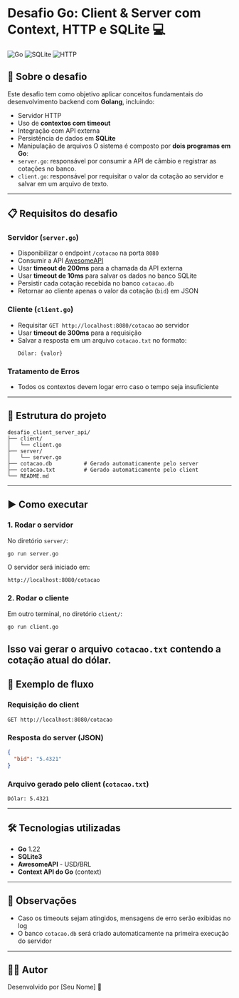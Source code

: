 # Desafio Go: Client & Server com Context, HTTP e SQLite 💻
![Go](https://img.shields.io/badge/Go-1.22-blue)
![SQLite](https://img.shields.io/badge/SQLite-3-lightgrey)
![HTTP](https://img.shields.io/badge/Protocol-HTTP%2F1.1-green)
## 📌 Sobre o desafio
Este desafio tem como objetivo aplicar conceitos fundamentais do desenvolvimento backend com **Golang**, incluindo:
- Servidor HTTP
- Uso de **contextos com timeout**
- Integração com API externa
- Persistência de dados em **SQLite**
- Manipulação de arquivos
O sistema é composto por **dois programas em Go**:
- `server.go`: responsável por consumir a API de câmbio e registrar as cotações no banco.
- `client.go`: responsável por requisitar o valor da cotação ao servidor e salvar em um arquivo de texto.
---
## 📋 Requisitos do desafio
### Servidor (`server.go`)
- Disponibilizar o endpoint `/cotacao` na porta `8080`
- Consumir a API [AwesomeAPI](https://economia.awesomeapi.com.br/json/last/USD-BRL)
- Usar **timeout de 200ms** para a chamada da API externa
- Usar **timeout de 10ms** para salvar os dados no banco SQLite
- Persistir cada cotação recebida no banco `cotacao.db`
- Retornar ao cliente apenas o valor da cotação (`bid`) em JSON
### Cliente (`client.go`)
- Requisitar `GET http://localhost:8080/cotacao` ao servidor
- Usar **timeout de 300ms** para a requisição
- Salvar a resposta em um arquivo `cotacao.txt` no formato:
  ```
  Dólar: {valor}
  ```
### Tratamento de Erros
- Todos os contextos devem logar erro caso o tempo seja insuficiente
---
## 📂 Estrutura do projeto
```
desafio_client_server_api/
├── client/
│   └── client.go
├── server/
│   └── server.go
├── cotacao.db          # Gerado automaticamente pelo server
├── cotacao.txt         # Gerado automaticamente pelo client
└── README.md
```
---
## ▶️ Como executar
### 1. Rodar o servidor
No diretório `server/`:
```bash
go run server.go
```
O servidor será iniciado em:
```
http://localhost:8080/cotacao
```
### 2. Rodar o cliente
Em outro terminal, no diretório `client/`:
```bash
go run client.go
```
Isso vai gerar o arquivo `cotacao.txt` contendo a cotação atual do dólar.
---
## 📖 Exemplo de fluxo
### Requisição do client
```
GET http://localhost:8080/cotacao
```
### Resposta do server (JSON)
```json
{
  "bid": "5.4321"
}
```
### Arquivo gerado pelo client (`cotacao.txt`)
```
Dólar: 5.4321
```
---
## 🛠 Tecnologias utilizadas
- **Go** 1.22
- **SQLite3**
- **AwesomeAPI** - USD/BRL
- **Context API do Go** (context)
---
## 📌 Observações
- Caso os timeouts sejam atingidos, mensagens de erro serão exibidas no log
- O banco `cotacao.db` será criado automaticamente na primeira execução do servidor
---
## 👨‍💻 Autor
Desenvolvido por [Seu Nome] 🚀

